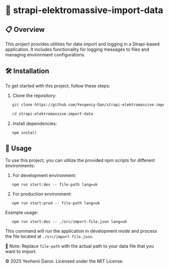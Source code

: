 # 🚀 strapi-elektromassive-import-data

## 📋 Overview

This project provides utilities for data import and logging in a Strapi-based application. It includes functionality for logging messages to files and managing environment configurations.

## 🛠️ Installation

To get started with this project, follow these steps:

1. Clone the repository:

```sh
   git clone https://github.com/Yevgeniy-Dan/strapi-elektromassive-import-data.git
```

```sh
   cd strapi-elektromassive-import-data
```

2. Install dependencies:

```sh
   npm install
```

## 🚀 Usage

To use this project, you can utilize the provided npm scripts for different environments:

1. For development environment:

```
   npm run start:dev -- file-path lang=uk
```

2. For production environment:

```
   npm run start:prod -- file-path lang=uk
```

Example usage:

```
   npm run start:dev -- ./src/import-file.json lang=uk
```

This command will run the application in development mode and process the file located at `./src/import-file.json`.

📝 Note: Replace `file-path` with the actual path to your data file that you want to import.

© 2025 Yevhenii Danoi. Licensed under the MIT License.
